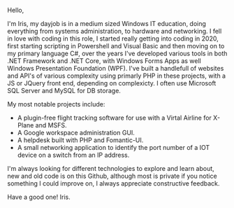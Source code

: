 Hello,

I'm Iris, my dayjob is in a medium sized Windows IT education, doing everything from systems administration, to hardware and networking. I fell in love with coding in this role, I started really getting into coding in 2020, first starting scripting in Powershell and Visual Basic and then moving on to my primary language C#, over the years I've developed various tools in both .NET Framework and .NET Core, with Windows Forms Apps as well Windows Presentation Foundation (WPF). I've built a handlefull of websites and API's of various complexity using primarly PHP in these projects, with a JS or JQuery front end, depending on complexicty. I often use Microsoft SQL Server and MySQL for DB storage.

My most notable projects include:

- A plugin-free flight tracking software for use with a Virtal Airline for X-Plane and MSFS.
- A Google workspace administration GUI. 
- A helpdesk built with PHP and Fomantic-UI.
- A small networking application to identify the port number of a IOT device on a switch from an IP address.   

I'm always looking for different technologies to explore and learn about, new and old code is on this Github, although most is private if you notice something I could improve on, I always appreciate constructive feedback. 

Have a good one!
Iris.
